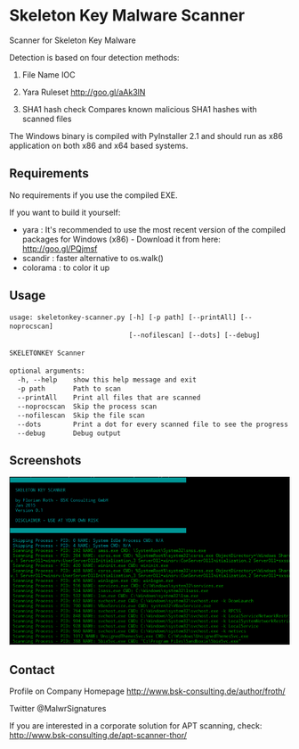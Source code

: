 # Skeleton Key Malware Scanner

Scanner for Skeleton Key Malware

Detection is based on four detection methods:

 1. File Name IOC 

 2. Yara Ruleset
    http://goo.gl/aAk3lN

 3. SHA1 hash check
    Compares known malicious SHA1 hashes with scanned files

The Windows binary is compiled with PyInstaller 2.1 and should run as x86 application on both x86 and x64 based systems.

## Requirements

No requirements if you use the compiled EXE. 

If you want to build it yourself:

- yara : It's recommended to use the most recent version of the compiled packages for Windows (x86) - Download it from here: http://goo.gl/PQjmsf
- scandir : faster alternative to os.walk()
- colorama : to color it up


## Usage

    usage: skeletonkey-scanner.py [-h] [-p path] [--printAll] [--noprocscan]
                                  [--nofilescan] [--dots] [--debug]

    SKELETONKEY Scanner

    optional arguments:
      -h, --help    show this help message and exit
      -p path       Path to scan
      --printAll    Print all files that are scanned
      --noprocscan  Skip the process scan
      --nofilescan  Skip the file scan
      --dots        Print a dot for every scanned file to see the progress
      --debug       Debug output

## Screenshots

![Screen](/screens/skelscan.png?raw=true)

## Contact

Profile on Company Homepage
http://www.bsk-consulting.de/author/froth/

Twitter
@MalwrSignatures

If you are interested in a corporate solution for APT scanning, check:
http://www.bsk-consulting.de/apt-scanner-thor/
